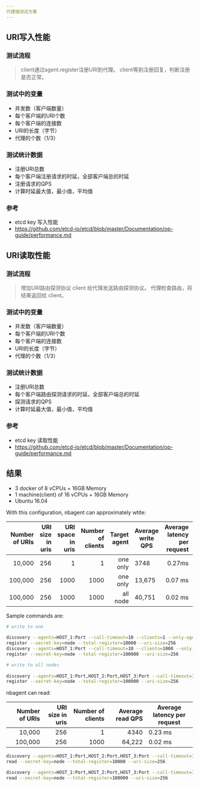 ```yaml
---
代理端测试方案
---
```

## URI写入性能
### 测试流程
> client通过agent.register注册URI到代理。
> client等到注册回复，判断注册是否正常。
### 测试中的变量
- 并发数（客户端数量）
- 每个客户端的URI个数
- 每个客户端的连接数
- URI的长度（字节）
- 代理的个数（1/3）
### 测试统计数据
- 注册URI总数
- 每个客户端注册请求的时延，全部客户端总的时延
- 注册请求的QPS
- 计算时延最大值，最小值，平均值
### 参考
- etcd key 写入性能
- https://github.com/etcd-io/etcd/blob/master/Documentation/op-guide/performance.md



## URI读取性能
### 测试流程
> 增加URI路由探测协议
> client 给代理发送路由探测协议。
> 代理检查路由，将结果返回给 client。
### 测试中的变量
- 并发数（客户端数量）
- 每个客户端的URI个数
- 每个客户端的连接数
- URI的长度（字节）
- 代理的个数（1/3）
### 测试统计数据
- 注册URI总数
- 每个客户端路由探测请求的时延，全部客户端总的时延
- 探测请求的QPS
- 计算时延最大值，最小值，平均值
### 参考
- etcd key 读取性能
- https://github.com/etcd-io/etcd/blob/master/Documentation/op-guide/performance.md


## 结果

- 3 docker of 8 vCPUs + 16GB Memory
- 1 machine(client) of 16 vCPUs + 16GB Memory
- Ubuntu 16.04

With this configuration, nbagent can approximately wtite:

| Number of URIs | URI size in uris | URI space in uris | Number of clients | Target agent | Average write QPS | Average latency per request | Average server RSS |
|---------------:|------------------:|--------------------:|----------------------:|------------------:|--------------------|------------------:|------------------:|
| 10,000 | 256 | 1   | 1   | one only | 3748 | 0.27ms | 22,816 KB |
| 100,000| 256 | 1000   | 1000 | one only | 13,675 | 0.07 ms |  50,904 KB |
| 100,000| 256 | 1000   | 1000 | all node | 40,751  | 0.02 ms |  27,680 KB |

Sample commands are:

```sh
# write to one
 
discovery --agents=HOST_1:Port --call-timeout=10 --clients=1 --only-agent=true \
register --secret-key=node --total-register=10000 --uri-size=256
discovery --agents=HOST_1:Port --call-timeout=10 --clients=1000 --only-agent=true \
register --secret-key=node --total-register=100000 --uri-size=256

# write to all nodes
    
discovery --agents=HOST_1:Port,HOST_2:Port,HOST_3:Port --call-timeout=10 --clients=1000 --only-agent=false \
register --secret-key=node --total-register=100000 --uri-size=256
```


nbagent can read:

| Number of URIs | URI size in uris | Number of clients | Average read QPS | Average latency per request |
|---------------:|------------------:|--------------------:|------------------:|--------------------|
| 10,000 | 256 | 1    | 4340   | 0.23 ms |
| 100,000| 256 | 1000 | 64,222 | 0.02 ms |

```sh
discovery --agents=HOST_1:Port,HOST_2:Port,HOST_3:Port --call-timeout=10 --clients=1 --only-agent=false \
read --secret-key=node --total-register=10000 --uri-size=256

discovery --agents=HOST_1:Port,HOST_2:Port,HOST_3:Port --call-timeout=10 --clients=1000 --only-agent=false \
read --secret-key=node --total-register=100000 --uri-size=256
```
